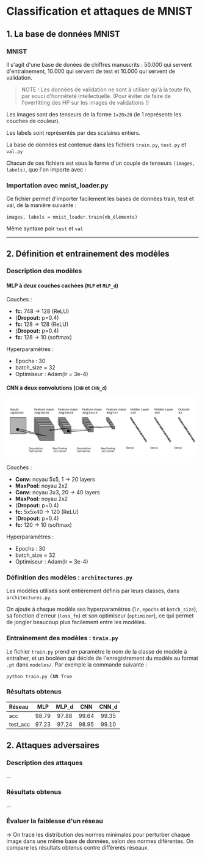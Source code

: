 # Classification et attaques de MNIST

## 1. La base de données MNIST

### MNIST

Il s'agit d'une base de donées de chiffres manuscrits : 50.000 qui servent d'entrainement, 10.000 qui servent de test et 10.000 qui servent de validation.

> NOTE : Les données de validation ne sont à utiliser qu'à la toute fin, par souci d'honnêteté intellectuelle. (Pour éviter de faire de l'overfitting des HP sur les images de validations !)

Les images sont des tenseurs de la forme `1x28x28` (le 1 représente les couches de couleur).

Les labels sont représentés par des scalaires entiers.

La base de données est contenue dans les fichiers `train.py`, `test.py` et `val.py`

Chacun de ces fichiers est sous la forme d'un couple de tenseurs `(images, labels)`, que l'on importe avec :

### Importation avec mnist_loader.py

Ce fichier permet d'importer facilement les bases de données train, test et val, de la manière suivante :

    images, labels = mnist_loader.train(nb_éléments)

Même syntaxe poir `test` et `val`

---

## 2. Définition et entrainement des modèles

### Description des modèles

#### MLP à deux couches cachées (`MLP` et `MLP_d`)

Couches :

- **fc:** 748 -> 128 (ReLU)
- (**Dropout:** p=0.4)
- **fc:** 128 -> 128 (ReLU)
- (**Dropout:** p=0.4)
- **fc:** 128 -> 10 (softmax)

Hyperparamètres :

- Epochs : 30
- batch_size = 32
- Optimiseur : Adam(lr = 3e-4)

#### CNN à deux convolutions (`CNN` et `CNN_d`)

![CNN à deux convolution](../docs/images/CNN2_small.png)

Couches :

- **Conv:** noyau 5x5, 1 -> 20 layers
- **MaxPool:** noyau 2x2
- **Conv:** noyau 3x3, 20 -> 40 layers
- **MaxPool:** noyau 2x2
- (**Dropout:** p=0.4)
- **fc:** 5x5x40 -> 120 (ReLU)
- (**Dropout:** p=0.4)
- **fc:** 120 -> 10 (softmax)

Hyperparamètres :

- Epochs : 30
- batch_size = 32
- Optimiseur : Adam(lr = 3e-4)


### Définition des modèles : `architectures.py`

Les modèles utilisés sont entièrement définis par leurs classes, dans `architectures.py`.

On ajoute à chaque modèle ses hyperparamètres (`lr`, `epochs` et `batch_size`), sa fonction d'erreur (`loss_fn`) et son optimiseur (`optimizer`), ce qui permet de jongler beaucoup plus facilement entre les modèles.


### Entrainement des modèles : `train.py`

Le fichier `train.py` prend en paramètre le nom de la classe de modèle à entraîner, et un booléen qui décide de l'enregistrement du modèle au format `.pt` dans `modeles/`. Par exemple la commande suivante :

    python train.py CNN True

### Résultats obtenus

| Réseau   |  MLP  | MLP_d |  CNN  | CNN_d |
|:---------|:-----:|:-----:|:-----:|:-----:|
| acc      | 98.79 | 97.88 | 99.64 | 99.35 |
| test_acc | 97.23 | 97.24 | 98.95 | 99.10 |


## 2. Attaques adversaires

### Description des attaques

...

### Résultats obtenus

...

### Évaluer la faiblesse d'un réseau

-> On trace les distribution des normes minimales pour perturber chaque image dans une même base de données, selon des normes diférentes. On compare les résultats obtenus contre différents réseaux.